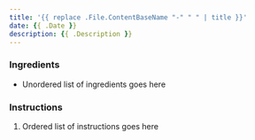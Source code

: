 ```yaml
---
title: '{{ replace .File.ContentBaseName "-" " " | title }}'
date: {{ .Date }}
description: {{ .Description }}
---
```


### Ingredients

- Unordered list of ingredients goes here

### Instructions

1. Ordered list of instructions goes here
